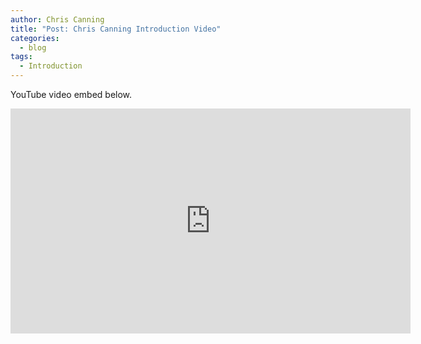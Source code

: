 ```yaml
---
author: Chris Canning
title: "Post: Chris Canning Introduction Video"
categories:
  - blog
tags:
  - Introduction
---
```


YouTube video embed below.

<iframe width="640" height="360" src="https://www.youtube.com/watch?v=UYxUbOClAts" frameborder="0" allowfullscreen></iframe
